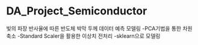 # DA_Project_Semiconductor
빛의 파장 반사율에 따른 반도체 박막 두께 데이터 예측 모델링
-PCA기법을 통한 차원 축소
-Standard Scaler을 활용한 이상치 전처리
-sklearn으로 모델링
